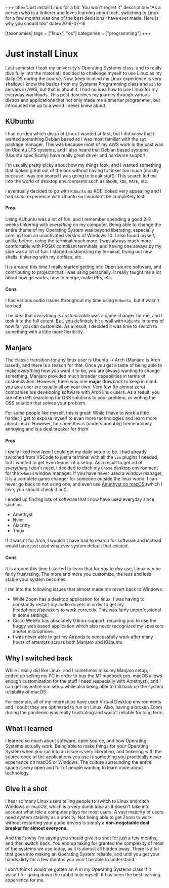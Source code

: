 +++
title="Just install Linux for a bit. You won't regret it"
description="As a person who is a tinkerer and loves learning about tech, switching to Linux for a few months was one of the best decisions I have ever made. Here is why you should too"
date=2019-07-16

[taxonomies]
tags = ["linux", "os"]
categories = ["programming"]
+++

# Just install Linux

Last semester I took my university's Operating Systems class, and to really dive fully into the material I decided to challenge myself to use Linux as my daily OS during the course. Now, keep in mind my Linux experience is very shallow. I know the basics from my Systems Programming class and `ssh` to servers in AWS, but that is about it. I had no idea how to use Linux for my everyday workloads.
This post describes my journey through various distros and applications that not only made me a smarter programmer, but introduced me up to a world I never knew about.

## KUbuntu

I had no idea which distro of Linux I wanted at first, but I did know that I wanted something Debian based as I was most familiar with the `apt` package manager. This was because most of my AWS work in the past was on Ubuntu LTS systems, and I also heard that Debian based systems (Ubuntu specifically) have really great driver and hardware support.

I'm usually pretty picky about how my things look, and I wanted something that looked great out of the box without having to tinker too much (mostly because I was too scared I was going to break stuff). This search led me into the world of desktop environments such as `GNOME`, `KDE`, `MATE`, etc.

I eventually decided to go with `KUbuntu` as KDE looked very appealing and I had _some_ experience with Ubuntu so I wouldn't be completely lost.

#### Pros

Using KUbuntu was a lot of fun, and I remember spending a good 2-3 weeks tinkering with _everything_ on my computer. Being able to change the entire theme of my Operating System was beyond liberating, especially coming from an unactivated version of Windows 10.
I also found myself, unlike before, using the terminal _much_ more. I was always much more comfortable with POSIX compliant terminals, and having one always by my side was a lot of fun. I started customizing my terminal, trying out new shells, tinkering with my dotfiles, etc.

It is around this time I really started getting into Open source software, and contributing to projects that I was using personally. It really taught me a lot about how git works, how to merge, make PRs, etc.

#### Cons

I had various audio issues throughout my time using `KUbuntu`, but it wasn't too bad.

The idea that _everything is customizable_ was a game changer for me, and I took it to the full extent. But, you definitely hit a wall with `KUbuntu` in terms of how far you can customize. As a result, I decided it was time to switch to something with a little more flexibility.

## Manjaro

The classic transition for any linux user is Ubuntu -> Arch (Manjaro is Arch based), and there is a reason for that. Once you get a taste of being able to make _everything_ how _you_ want it to be, you are always wanting to change something.
Manjaro provided much broader capabilities in terms of customization. However, there was one **major** drawback to keep in mind: you as a user are usually all on your own. Very few (to almost zero) companies are developing software with Arch linux users. As a result, you are often left searching for OSS solutions to your problem, or writing the OSS solution that solves your problem.

For some people like myself, this is great! While I have to work a little harder, I get to expose myself to even more technologies and learn more about Linux. However, for some this is (understandably) tremendously annoying and is a deal breaker for them.

#### Pros

I really liked how _lean_ I could get my daily setup to be. I had already switched from VSCode to just a terminal with all the `vim` plugins I needed, but I wanted to get even leaner of a setup. 
As a result to get rid of _everything_ I don't need, I decided to ditch my `Gnome` desktop environment for the `XMonad` window manager. If you have never used a window manager, it is a complete game changer for someone outside the linux world. 
I can never go back to not using one, and even use [Amethyst on macOS](https://github.com/ianyh/Amethyst) (which I love, you should check it out).

I ended up finding lots of software that I now have used everyday since, such as
- Amethyst
- Nvim
- Alacritty
- Tmux

If it wasn't for Arch, I wouldn't have had to search for software and instead would have just used whatever system default that existed.

#### Cons
It is around this time I started to learn that for _day to day_ use, Linux can be fairly frustrating. The more and more you customize, the less and less stable your system becomes. 

I ran into the following issues that almost made me revert back to Windows:
- While Zoom has a desktop application for linux, I was having to constantly restart my audio drivers in order to get my headphones/speakers to work correctly. This was fairly unprofessional in some settings.
- Cisco WebEx has absolutely 0 linux support, requiring you to use the buggy web based application which also never recognized my speakers and/or microphone.
- I was never able to get my Airpods to successfully work after many hours of attempts across both Manjaro and KUbuntu

## Why I switched back

While I really did like Linux, and I sometimes miss my Manjaro setup, I ended up selling my PC in order to buy the M1 macbook pro. macOS allows enough customization for the stuff I need (especially with Amethyst), and I can get my entire vim setup while also being able to fall back on the system reliability of macOS. 

For example, all of my internships have used Virtual Desktop environments and I doubt they are optimized to run on Linux. Also, having a broken Zoom during the pandemic was really frustrating and wasn't reliable for long term.

## What I learned

I learned so much about software, open source, and how Operating Systems actually work. Being able to make things for your Operating System when you run into an issue is very liberating, and tinkering with the source code of the applications you use is something you practically never experience on macOS or Windows.
The culture surrounding the entire space is very open and full of people wanting to learn more about technology. 

## Give it a shot
I hear so many Linux users telling people to switch to Linux and ditch Windows or macOS, which is a very dumb idea as it doesn't take into account what role a computer plays for most users. 
A vast majority of users need system stability as a priority. Not being able to get Zoom to work without restarting your audio drivers is simply a **non-negotiable deal breaker for almost everyone**.

And that's why I'm saying you should give it a shot for just a few months, and then switch back. You end up taking for granted the complexity of most of the systems we use today, as it is almost all hidden away.
There is a lot that goes into making an Operating System reliable, and until you get your hands dirty for a few months you won't be able to understand.

I don't think I would've gotten an A in my Operating Systems class if it wasn't for going down the rabbit hole myself. It has been the best learning experience for me.
